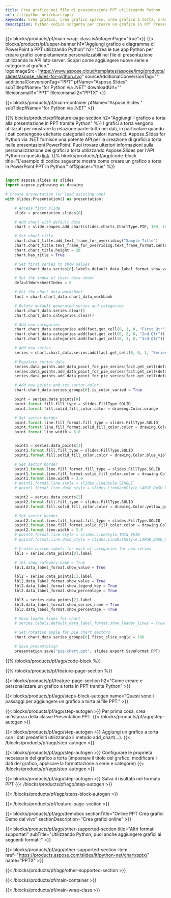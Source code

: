 ```yaml
---
title: Crea grafico nei file di presentazione PPT utilizzando Python
url: /it/python-net/chart/ppt/
keywords: Crea grafico, crea grafico sparso, crea grafico a torta, crea grafico ad albero, crea grafico azionario, crea grafico a scatola e baffi, crea grafico istogramma, crea grafico a imbuto, grafico sunburst, grafico multicategoria, presentazione PowerPoint, Python
description: Python codice sorgente per creare un grafico in PPT Presentazione.
---
```


{{< blocks/products/pf/main-wrap-class isAutogenPage="true">}}
{{< blocks/products/pf/upper-banner h1="Aggiungi grafico e diagramma di PowerPoint a PPT utilizzando Python" h2="Crea le tue app Python per creare grafici completamente personalizzabili nei file di presentazione utilizzando le API lato server. Scopri come aggiungere nuove serie e categorie al grafico." logoImageSrc="https://www.aspose.cloud/templates/aspose/img/products/slides/aspose_slides-for-python.svg" sourceAdditionalConversionTag="" additionalConversionTag="PPT" pfName="Aspose.Slides" subTitlepfName="for Python via .NET" downloadUrl="" fileiconsmall1="PPT" fileiconsmall2="PPTX" >}}

{{< blocks/products/pf/main-container pfName="Aspose.Slides " subTitlepfName="for Python via .NET" >}}

{{% blocks/products/pf/feature-page-section  h2="Aggiungi il grafico a torta alla presentazione in PPT tramite Python" %}}
I grafici a torta vengono utilizzati per mostrare la relazione parte-tutto nei dati, in particolare quando i dati contengono etichette categoriali con valori numerici. Aspose.Slides for Python via .NET fornisce una potente API per la creazione di grafici a torta nelle presentazioni PowerPoint. Puoi trovare ulteriori informazioni sulla personalizzazione dei grafici a torta utilizzando Aspose.Slides per l'API Python in questo [link](https://docs.aspose.com/slides/python-net/pie-chart/).
{{% blocks/products/pf/agp/code-block title="L'esempio di codice seguente mostra come creare un grafico a torta in PowerPoint PPT in Python." offSpacer="true" %}}

```py

import aspose.slides as slides
import aspose.pydrawing as drawing

# Create presentation (or load existing one) 
with slides.Presentation() as presentation:

    # Access first slide
    slide = presentation.slides[0]

    # Add chart with default data
    chart = slide.shapes.add_chart(slides.charts.ChartType.PIE, 100, 100, 400, 400)

    # Set chart title
    chart.chart_title.add_text_frame_for_overriding("Sample Title")
    chart.chart_title.text_frame_for_overriding.text_frame_format.center_text = slides.NullableBool(True)
    chart.chart_title.height = 20
    chart.has_title = True

    # Set first series to show values
    chart.chart_data.series[0].labels.default_data_label_format.show_value = True

    # Set the index of chart data sheet
    defaultWorksheetIndex = 0

    # Get the chart data worksheet
    fact = chart.chart_data.chart_data_workbook

    # Delete default generated series and categories
    chart.chart_data.series.clear()
    chart.chart_data.categories.clear()

    # Add new categories
    chart.chart_data.categories.add(fact.get_cell(0, 1, 0, "First Qtr"))
    chart.chart_data.categories.add(fact.get_cell(0, 2, 0, "2nd Qtr"))
    chart.chart_data.categories.add(fact.get_cell(0, 3, 0, "3rd Qtr"))

    # Add new series
    series = chart.chart_data.series.add(fact.get_cell(0, 0, 1, "Series 1"), chart.type)

    # Populate series data
    series.data_points.add_data_point_for_pie_series(fact.get_cell(defaultWorksheetIndex, 1, 1, 20))
    series.data_points.add_data_point_for_pie_series(fact.get_cell(defaultWorksheetIndex, 2, 1, 50))
    series.data_points.add_data_point_for_pie_series(fact.get_cell(defaultWorksheetIndex, 3, 1, 30))

    # Add new points and set sector color
    chart.chart_data.series_groups[0].is_color_varied = True

    point = series.data_points[0]
    point.format.fill.fill_type = slides.FillType.SOLID
    point.format.fill.solid_fill_color.color = drawing.Color.orange

    # Set sector border
    point.format.line.fill_format.fill_type = slides.FillType.SOLID
    point.format.line.fill_format.solid_fill_color.color = drawing.Color.gray
    point.format.line.width = 3.0


    point1 = series.data_points[1]
    point1.format.fill.fill_type = slides.FillType.SOLID
    point1.format.fill.solid_fill_color.color = drawing.Color.blue_violet

    # Set sector border
    point1.format.line.fill_format.fill_type = slides.FillType.SOLID
    point1.format.line.fill_format.solid_fill_color.color = drawing.Color.blue
    point1.format.line.width = 3.0
    # point1.format.line.style = slides.LineStyle.SINGLE
    # point1.format.line.dash_style = slides.LineDashStyle.LARGE_DASH_DOT

    point2 = series.data_points[2]
    point2.format.fill.fill_type = slides.FillType.SOLID
    point2.format.fill.solid_fill_color.color = drawing.Color.yellow_green

    # Set sector border
    point2.format.line.fill_format.fill_type = slides.FillType.SOLID
    point2.format.line.fill_format.solid_fill_color.color = drawing.Color.red
    point2.format.line.width = 2.0
    # point2.format.line.style = slides.LineStyle.THIN_THIN
    # point2.format.line.dash_style = slides.LineDashStyle.LARGE_DASH_DOT_DOT

    # Create custom labels for each of categories for new series
    lbl1 = series.data_points[0].label

    # lbl.show_category_name = True
    lbl1.data_label_format.show_value = True

    lbl2 = series.data_points[1].label
    lbl2.data_label_format.show_value = True
    lbl2.data_label_format.show_legend_key = True
    lbl2.data_label_format.show_percentage = True

    lbl3 = series.data_points[2].label
    lbl3.data_label_format.show_series_name = True
    lbl3.data_label_format.show_percentage = True

    # Show leader lines for chart
    # series.labels.default_data_label_format.show_leader_lines = True

    # Set rotation angle for pie chart sectors
    chart.chart_data.series_groups[0].first_slice_angle = 180

    # Save presentation
    presentation.save("pie-chart.ppt", slides.export.SaveFormat.PPT)

```

{{% /blocks/products/pf/agp/code-block %}}

{{% /blocks/products/pf/feature-page-section %}}

{{< blocks/products/pf/feature-page-section  h2="Come creare e personalizzare un grafico a torta in PPT tramite Python" >}}

{{< blocks/products/pf/agp/steps-block-autogen name="Questi sono i passaggi per aggiungere un grafico a torta ai file PPT." >}}

{{< blocks/products/pf/agp/step-autogen >}}
Per prima cosa, crea un'istanza della classe Presentation PPT.
{{< /blocks/products/pf/agp/step-autogen >}}

{{< blocks/products/pf/agp/step-autogen >}}
Aggiungi un grafico a torta con i dati predefiniti utilizzando il metodo add_chart(...).
{{< /blocks/products/pf/agp/step-autogen >}}

{{< blocks/products/pf/agp/step-autogen >}}
Configurare le proprietà necessarie del grafico a torta (impostare il titolo del grafico, modificare i dati del grafico, applicare la formattazione a serie e categorie)
{{< /blocks/products/pf/agp/step-autogen >}}

{{< blocks/products/pf/agp/step-autogen >}}
Salva il risultato nel formato PPT
{{< /blocks/products/pf/agp/step-autogen >}}

{{< /blocks/products/pf/agp/steps-block-autogen >}}

{{< /blocks/products/pf/feature-page-section >}}

{{< blocks/products/pf/agp/demobox sectionTitle="Online PPT Crea grafici Demo dal vivo" sectionDescription="Crea grafici online" >}}

{{< blocks/products/pf/agp/other-supported-section title="Altri formati supportati" subTitle="Utilizzando Python, puoi anche aggiungere grafici ai seguenti formati:" >}}

{{< blocks/products/pf/agp/other-supported-section-item href="https://products.aspose.com/slides/it/python-net/chart/pptx/" name="PPTX" >}}


{{< /blocks/products/pf/agp/other-supported-section >}}

{{< /blocks/products/pf/main-container >}}
    
{{< /blocks/products/pf/main-wrap-class >}}